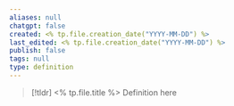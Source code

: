 ```yaml
---
aliases: null
chatgpt: false
created: <% tp.file.creation_date("YYYY-MM-DD") %>
last_edited: <% tp.file.creation_date("YYYY-MM-DD") %>
publish: false
tags: null
type: definition
---
```

>[!tldr] <% tp.file.title %>
>Definition here


